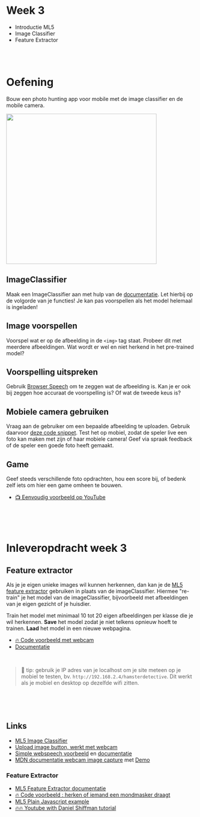 # Week 3

- Introductie ML5
- Image Classifier
- Feature Extractor

<br>
<br>

# Oefening

Bouw een photo hunting app voor mobile met de image classifier en de mobile camera.

<a href="https://www.youtube.com/watch?v=tqyG6YZLI0Y)" target="_blank"><img src="./startcode/images/hamsterdetective.png" width="400"></a>

## ImageClassifier

Maak een ImageClassifier aan met hulp van de [documentatie](https://learn.ml5js.org/#/reference/image-classifier). Let hierbij op de volgorde van je functies! Je kan pas voorspellen als het model helemaal is ingeladen!

## Image voorspellen

Voorspel wat er op de afbeelding in de `<img>` tag staat. Probeer dit met meerdere afbeeldingen. Wat wordt er wel en niet herkend in het pre-trained model?

## Voorspelling uitspreken

Gebruik [Browser Speech](https://github.com/HR-CMGT/PRG08-2020-2021/blob/main/snippets/speech.md) om te zeggen wat de afbeelding is. Kan je er ook bij zeggen hoe accuraat de voorspelling is? Of wat de tweede keus is?

## Mobiele camera gebruiken 

Vraag aan de gebruiker om een bepaalde afbeelding te uploaden. Gebruik daarvoor [deze code snippet](https://github.com/HR-CMGT/PRG08-2020-2021/blob/main/snippets/uploadimage.md). Test het op mobiel, zodat de speler live een foto kan maken met zijn of haar mobiele camera! Geef via spraak feedback of de speler een goede foto heeft gemaakt. 

## Game

Geef steeds verschillende foto opdrachten, hou een score bij, of bedenk zelf iets om hier een game omheen te bouwen.

- [📺  Eenvoudig voorbeeld op YouTube](https://www.youtube.com/watch?v=tqyG6YZLI0Y)

<br>
<br>
<br>

# Inleveropdracht week 3

## Feature extractor

Als je je eigen unieke images wil kunnen herkennen, dan kan je de [ML5 feature extractor](https://learn.ml5js.org/#/reference/feature-extractor) gebruiken in plaats van de imageClassifier. Hiermee "re-train" je het model van de imageClassifier, bijvoorbeeld met afbeeldingen van je eigen gezicht of je huisdier. 

Train het model met minimaal 10 tot 20 eigen afbeeldingen per klasse die je wil herkennen. **Save** het model zodat je niet telkens opnieuw hoeft te trainen. **Laad** het model in een nieuwe webpagina. 

- [🔥 Code voorbeeld met webcam](https://github.com/HR-CMGT/Machine-Learning-Readinglist/tree/master/extractfeatures)
- [Documentatie](https://learn.ml5js.org/#/reference/feature-extractor) 




<br>

> 🤯 tip: gebruik je IP adres van je localhost om je site meteen op je mobiel te testen, bv. `http://192.168.2.4/hamsterdetective`. Dit werkt als je mobiel en desktop op dezelfde wifi zitten.

<br>
<br>
<br>

##  Links

- [ML5 Image Classifier](https://learn.ml5js.org/#/reference/image-classifier)
- [Upload image button, werkt met webcam](https://github.com/HR-CMGT/PRG08-2020-2021/blob/main/snippets/uploadimage.md)
- [Simple webspeech voorbeeld](https://github.com/HR-CMGT/PRG08-2020-2021/blob/main/snippets/speech.md) en [documentatie](https://developer.mozilla.org/en-US/docs/Web/API/SpeechSynthesis)
- [MDN documentatie webcam image capture](https://developer.mozilla.org/en-US/docs/Web/API/ImageCapture) met [Demo](https://simpl.info/imagecapture/)

### Feature Extractor

- [ML5 Feature Extractor documentatie](https://learn.ml5js.org/#/reference/feature-extractor)
- [🔥 Code voorbeeld : herken of iemand een mondmasker draagt](https://github.com/HR-CMGT/Machine-Learning-Readinglist/tree/master/extractfeatures)
- [ML5 Plain Javascript example](https://github.com/ml5js/ml5-library/tree/main/examples/javascript/FeatureExtractor/FeatureExtractor_Image_Classification)
- [🔥🔥 Youtube with Daniel Shiffman tutorial](https://www.youtube.com/watch?v=eeO-rWYFuG0)
